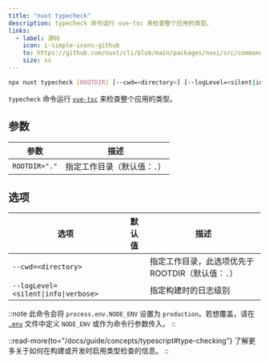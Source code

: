 ```yaml
---
title: "nuxt typecheck"
description: typecheck 命令运行 vue-tsc 来检查整个应用的类型。
links:
  - label: 源码
    icon: i-simple-icons-github
    to: https://github.com/nuxt/cli/blob/main/packages/nuxi/src/commands/typecheck.ts
    size: xs
---
```


<!--typecheck-cmd-->
```bash [终端]
npx nuxt typecheck [ROOTDIR] [--cwd=<directory>] [--logLevel=<silent|info|verbose>]
```
<!--/typecheck-cmd-->

`typecheck` 命令运行 [`vue-tsc`](https://github.com/vuejs/language-tools/tree/master/packages/tsc) 来检查整个应用的类型。

## 参数

<!--typecheck-args-->
参数 | 描述
--- | ---
`ROOTDIR="."` | 指定工作目录（默认值：`.`）
<!--/typecheck-args-->

## 选项

<!--typecheck-opts-->
选项 | 默认值 | 描述
--- | --- | ---
`--cwd=<directory>` |  | 指定工作目录，此选项优先于 ROOTDIR（默认值：`.`）
`--logLevel=<silent\|info\|verbose>` |  | 指定构建时的日志级别
<!--/typecheck-opts-->

::note
此命令会将 `process.env.NODE_ENV` 设置为 `production`。若想覆盖，请在 [`.env`](/docs/guide/directory-structure/env) 文件中定义 `NODE_ENV` 或作为命令行参数传入。
::

::read-more{to="/docs/guide/concepts/typescript#type-checking"}
了解更多关于如何在构建或开发时启用类型检查的信息。
::
